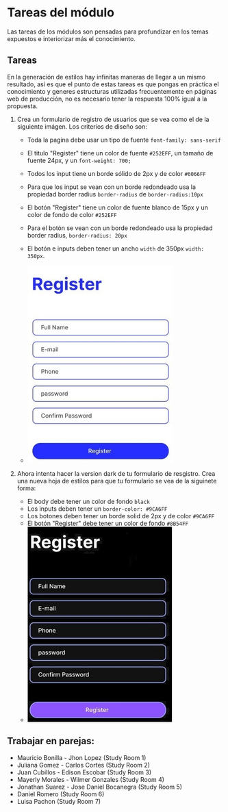 # Tareas del módulo

Las tareas de los módulos son pensadas para profundizar en los temas expuestos e interiorizar más el conocimiento.

## Tareas

En la generación de estilos hay infinitas maneras de llegar a un mismo resultado, así es que el punto de estas tareas es que pongas en práctica el conocimiento y generes estructuras utilizadas frecuentemente en páginas web de producción, no es necesario tener la respuesta 100% igual a la propuesta.

1. Crea un formulario de registro de usuarios que se vea como el de la siguiente imágen. Los criterios de diseño son:
   - Toda la pagina debe usar un tipo de fuente `font-family: sans-serif`
   - El titulo "Register" tiene un color de fuente `#252EFF`, un tamaño de fuente 24px, y un `font-weight: 700;`
   - Todos los input tiene un borde sólido de 2px y de color `#6066FF`
   - Para que los input se vean con un borde redondeado usa la propiedad border radius `border-radius` de `border-radius:10px`
   - El botón "Register" tiene un color de fuente blanco de 15px y un color de fondo de color `#252EFF`
   - Para el botón se vean con un borde redondeado usa la propiedad border radius, `border-radius: 20px`
   - El botón e inputs deben tener un ancho  `width` de 350px `width: 350px`.

   - ![tarea1](./../resources/homework_light.jpeg)
2. Ahora intenta hacer la version dark de tu formulario de resgistro. 
   Crea una nueva hoja de estilos para que tu formulario se vea de la siguinete forma:

   - El body debe tener un color de fondo `black`
   - Los inputs deben tener un `border-color: #9CA6FF`
   - Los botones deben tener un borde solid  de 2px y de color `#9CA6FF`
   - El botón "Register" debe tener un color de fondo  `#8B54FF`
   - ![tarea2](./../resources/homework_dark.jpeg)

## Trabajar en parejas:

- Mauricio Bonilla - Jhon Lopez (Study Room 1)
- Juliana Gomez - Carlos Cortes (Study Room 2)
- Juan Cubillos - Edison Escobar (Study Room 3)
- Mayerly Morales - Wilmer Gonzales (Study Room 4)
- Jonathan Suarez - Jose Daniel Bocanegra (Study Room 5)
- Daniel Romero (Study Room 6)
- Luisa Pachon (Study Room 7)
